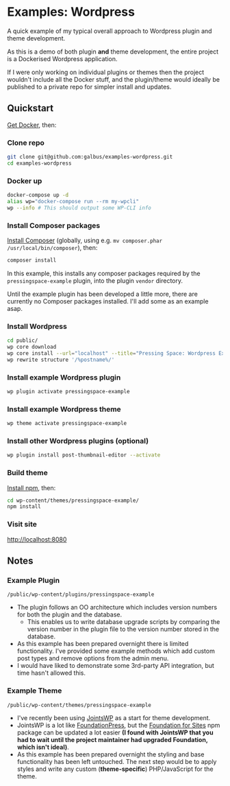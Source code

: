 # Examples: Wordpress

A quick example of my typical overall approach to Wordpress plugin and theme development.

As this is a demo of both plugin __and__ theme development, the entire project is a Dockerised Wordpress application. 

If I were only working on individual plugins or themes then the project wouldn't include all the Docker stuff, and the plugin/theme would ideally be published to a private repo for simpler install and updates.

## Quickstart

[Get Docker](https://www.docker.com/get-docker), then:

### Clone repo

```bash
git clone git@github.com:galbus/examples-wordpress.git
cd examples-wordpress
```

### Docker up

```bash
docker-compose up -d
alias wp="docker-compose run --rm my-wpcli"
wp --info # This should output some WP-CLI info
```

### Install Composer packages

[Install Composer](https://getcomposer.org/) (globally, using e.g. `mv composer.phar /usr/local/bin/composer`), then:

```bash
composer install
```

In this example, this installs any composer packages required by the `pressingspace-example` plugin, into the plugin `vendor` directory.

Until the example plugin has been developed a little more, there are currently no Composer packages installed. I'll add some as an example asap.

### Install Wordpress

```bash
cd public/
wp core download
wp core install --url="localhost" --title="Pressing Space: Wordpress Examples" --admin_user="admin" --admin_password="password" --admin_email="stuart.mcalpine@pressingspace.com"
wp rewrite structure '/%postname%/'
```

### Install example Wordpress plugin

```bash
wp plugin activate pressingspace-example
```

### Install example Wordpress theme

```bash
wp theme activate pressingspace-example
```

### Install other Wordpress plugins (optional)

```bash
wp plugin install post-thumbnail-editor --activate
```

### Build theme

[Install npm](https://www.npmjs.com/), then:

```bash
cd wp-content/themes/pressingspace-example/
npm install
```

### Visit site

[http://localhost:8080](http://localhost:8080)

## Notes

### Example Plugin

`/public/wp-content/plugins/pressingspace-example`

* The plugin follows an OO architecture which includes version numbers for both the plugin and the database.
    * This enables us to write database upgrade scripts by comparing the version number in the plugin file to the version number stored in the database.
* As this example has been prepared overnight there is limited functionality. I've provided some example methods which add custom post types and remove options from the admin menu.
* I would have liked to demonstrate some 3rd-party API integration, but time hasn't allowed this.

### Example Theme

`/public/wp-content/themes/pressingspace-example`

* I've recently been using [JointsWP](http://jointswp.com/) as a start for theme development.
* JointsWP is a lot like [FoundationPress](https://foundationpress.olefredrik.com/), but the [Foundation for Sites](https://foundation.zurb.com/sites.html) npm package can be updated a lot easier __(I found with JointsWP that you had to wait until the project maintainer had upgraded Foundation, which isn't ideal)__.
* As this example has been prepared overnight the styling and base functionality has been left untouched. The next step would be to apply styles and write any custom (__theme-specific__) PHP/JavaScript for the theme.
